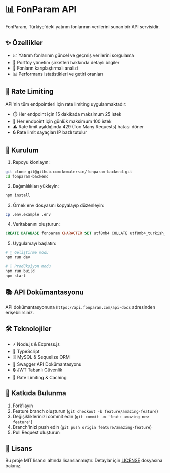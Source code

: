 # 📊 FonParam API

FonParam, Türkiye'deki yatırım fonlarının verilerini sunan bir API servisidir.

## ✨ Özellikler

- 📈 Yatırım fonlarının güncel ve geçmiş verilerini sorgulama
- 🏢 Portföy yönetim şirketleri hakkında detaylı bilgiler
- 🔄 Fonların karşılaştırmalı analizi
- 📊 Performans istatistikleri ve getiri oranları

## 🚦 Rate Limiting

API'nin tüm endpointleri için rate limiting uygulanmaktadır:

- ⏱️ Her endpoint için 15 dakikada maksimum 25 istek
- 📅 Her endpoint için günlük maksimum 100 istek
- ⚠️ Rate limit aşıldığında 429 (Too Many Requests) hatası döner
- 🔒 Rate limit sayaçları IP bazlı tutulur

## 🚀 Kurulum

1. Repoyu klonlayın:
```bash
git clone git@github.com:kemalersin/fonparam-backend.git
cd fonparam-backend
```

2. Bağımlılıkları yükleyin:
```bash
npm install
```

3. Örnek env dosyasını kopyalayıp düzenleyin:
```bash
cp .env.example .env
```

4. Veritabanını oluşturun:
```sql
CREATE DATABASE fonparam CHARACTER SET utf8mb4 COLLATE utf8mb4_turkish_ci;
```

5. Uygulamayı başlatın:
```bash
# 🔧 Geliştirme modu
npm run dev

# 🚀 Prodüksiyon modu
npm run build
npm start
```

## 📚 API Dokümantasyonu

API dokümantasyonuna `https://api.fonparam.com/api-docs` adresinden erişebilirsiniz.

## 🛠️ Teknolojiler

- ⚡ Node.js & Express.js
- 🎯 TypeScript
- 🗄️ MySQL & Sequelize ORM
- 📝 Swagger API Dokümantasyonu
- 🔒 JWT Tabanlı Güvenlik
- 🚦 Rate Limiting & Caching

## 🤝 Katkıda Bulunma

1. Fork'layın
2. Feature branch oluşturun (`git checkout -b feature/amazing-feature`)
3. Değişikliklerinizi commit edin (`git commit -m 'feat: amazing new feature'`)
4. Branch'inizi push edin (`git push origin feature/amazing-feature`)
5. Pull Request oluşturun

## 📜 Lisans

Bu proje MIT lisansı altında lisanslanmıştır. Detaylar için [LICENSE](LICENSE) dosyasına bakınız.